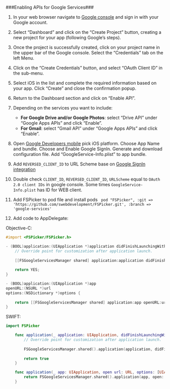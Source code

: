 ###Enabling APIs for Google Services###

1. In your web browser navigate to [Google console](https://console.developers.google.com) and sign in with your Google account.
2. Select “Dashboard” and click on the “Create Project” button, creating a new project for your app (following Google’s steps).
3. Once the project is successfully created, click on your project name in the upper bar of the Google console. Select the “Credentials” tab on the left Menu.
4. Click on the “Create Credentials” button, and select “OAuth Client ID” in the sub-menu.
5. Select iOS in the list and complete the required information based on your app. Click “Create” and close the confirmation popup.
6. Return to the Dashboard section and click on “Enable API”.
7. Depending on the services you want to include:
	- **For Google Drive and/or Google Photos**: select “Drive API” under “Google Apps APIs” and click “Enable”.
	- **For Gmail**: select “Gmail API” under “Google Apps APIs” and click “Enable”.

8. Open [Google Developers mobile](https://developers.google.com/mobile/add) pick iOS platform. Choose App Name and bundle. Choose and Enable Google SignIn. Generate and download configuration file. Add “GoogleService-Info.plist” to app bundle.
9. Add ```REVERSED_CLIENT_ID``` to URL Scheme base on [Google SignIn integration](https://developers.google.com/identity/sign-in/ios/start-integrating)
10. Double check ```CLIENT_ID```, ```REVERSED_CLIENT_ID```, ```URLScheme``` equal to ```OAuth 2.0 client IDs``` in google console. Some times ```GoogleService-Info.plist``` has ID for WEB client.
11. Add FSPicker to pod file and install pods ``` pod "FSPicker", :git => 'https://github.com/swebdevelopment/FSPicker.git', :branch => 'google-services'```
12. Add code to AppDelegate:

Objective-C:

```objectivec
#import <FSPicker/FSPicker.h>

- (BOOL)application:(UIApplication *)application didFinishLaunchingWithOptions:(NSDictionary *)launchOptions {
    // Override point for customization after application launch.
    
    [[FSGoogleServicesManager shared] application:application didFinishLaunchingWithOptions:launchOptions];
    
    return YES;
}

- (BOOL)application:(UIApplication *)app
openURL:(NSURL *)url
options:(NSDictionary *)options {
    
    return [[FSGoogleServicesManager shared] application:app openURL:url options:options];    
}
```
SWIFT:

```swift
import FSPicker

    func application(_ application: UIApplication, didFinishLaunchingWithOptions launchOptions: [UIApplicationLaunchOptionsKey: Any]?) -> Bool {
        // Override point for customization after application launch.
        
        FSGoogleServicesManager.shared().application(application, didFinishLaunchingWithOptions: launchOptions)
        
        return true
    }

    func application(_ app: UIApplication, open url: URL, options: [UIApplicationOpenURLOptionsKey : Any] = [:]) -> Bool {
        return FSGoogleServicesManager.shared().application(app, open: url, options: options)
    }

```